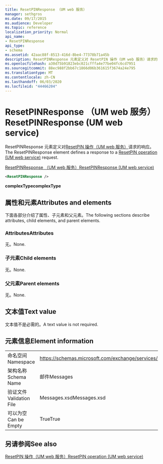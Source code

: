 ```yaml
---
title: ResetPINResponse （UM web 服务）
manager: sethgros
ms.date: 09/17/2015
ms.audience: Developer
ms.topic: reference
localization_priority: Normal
api_name:
- ResetPINResponse
api_type:
- schema
ms.assetid: 42aac88f-8513-416d-8be4-77378b71a45b
description: ResetPINResponse 元素定义对 ResetPIN 操作（UM web 服务）请求的响应。
ms.openlocfilehash: a30d75b91823ebc021cfffa4e77be04fc6cd7951
ms.sourcegitcommit: 88ec988f2bb67c1866d06b361615f3674a24e795
ms.translationtype: MT
ms.contentlocale: zh-CN
ms.lasthandoff: 06/03/2020
ms.locfileid: "44466204"
---
```

# <a name="resetpinresponse-um-web-service"></a><span data-ttu-id="efdfe-103">ResetPINResponse （UM web 服务）</span><span class="sxs-lookup"><span data-stu-id="efdfe-103">ResetPINResponse (UM web service)</span></span>

<span data-ttu-id="efdfe-104">ResetPINResponse 元素定义对[ResetPIN 操作（UM web 服务）](resetpin-operation-um-web-service.md)请求的响应。</span><span class="sxs-lookup"><span data-stu-id="efdfe-104">The ResetPINResponse element defines a response to a [ResetPIN operation (UM web service)](resetpin-operation-um-web-service.md) request.</span></span> 
  
[<span data-ttu-id="efdfe-105">ResetPINResponse （UM web 服务）</span><span class="sxs-lookup"><span data-stu-id="efdfe-105">ResetPINResponse (UM web service)</span></span>](resetpinresponse-um-web-service.md)
  
```xml
<ResetPINResponse />
```

 <span data-ttu-id="efdfe-106">**complexType**</span><span class="sxs-lookup"><span data-stu-id="efdfe-106">**complexType**</span></span>
## <a name="attributes-and-elements"></a><span data-ttu-id="efdfe-107">属性和元素</span><span class="sxs-lookup"><span data-stu-id="efdfe-107">Attributes and elements</span></span>

<span data-ttu-id="efdfe-108">下面各部分介绍了属性、子元素和父元素。</span><span class="sxs-lookup"><span data-stu-id="efdfe-108">The following sections describe attributes, child elements, and parent elements.</span></span>
  
### <a name="attributes"></a><span data-ttu-id="efdfe-109">Attributes</span><span class="sxs-lookup"><span data-stu-id="efdfe-109">Attributes</span></span>

<span data-ttu-id="efdfe-110">无。</span><span class="sxs-lookup"><span data-stu-id="efdfe-110">None.</span></span>
  
### <a name="child-elements"></a><span data-ttu-id="efdfe-111">子元素</span><span class="sxs-lookup"><span data-stu-id="efdfe-111">Child elements</span></span>

<span data-ttu-id="efdfe-112">无。</span><span class="sxs-lookup"><span data-stu-id="efdfe-112">None.</span></span>
  
### <a name="parent-elements"></a><span data-ttu-id="efdfe-113">父元素</span><span class="sxs-lookup"><span data-stu-id="efdfe-113">Parent elements</span></span>

<span data-ttu-id="efdfe-114">无。</span><span class="sxs-lookup"><span data-stu-id="efdfe-114">None.</span></span>
  
## <a name="text-value"></a><span data-ttu-id="efdfe-115">文本值</span><span class="sxs-lookup"><span data-stu-id="efdfe-115">Text value</span></span>

<span data-ttu-id="efdfe-116">文本值不是必需的。</span><span class="sxs-lookup"><span data-stu-id="efdfe-116">A text value is not required.</span></span>
  
## <a name="element-information"></a><span data-ttu-id="efdfe-117">元素信息</span><span class="sxs-lookup"><span data-stu-id="efdfe-117">Element information</span></span>

|||
|:-----|:-----|
|<span data-ttu-id="efdfe-118">命名空间</span><span class="sxs-lookup"><span data-stu-id="efdfe-118">Namespace</span></span>  <br/> |https://schemas.microsoft.com/exchange/services/2006/messages  <br/> |
|<span data-ttu-id="efdfe-119">架构名称</span><span class="sxs-lookup"><span data-stu-id="efdfe-119">Schema Name</span></span>  <br/> |<span data-ttu-id="efdfe-120">邮件</span><span class="sxs-lookup"><span data-stu-id="efdfe-120">Messages</span></span>  <br/> |
|<span data-ttu-id="efdfe-121">验证文件</span><span class="sxs-lookup"><span data-stu-id="efdfe-121">Validation File</span></span>  <br/> |<span data-ttu-id="efdfe-122">Messages.xsd</span><span class="sxs-lookup"><span data-stu-id="efdfe-122">Messages.xsd</span></span>  <br/> |
|<span data-ttu-id="efdfe-123">可以为空</span><span class="sxs-lookup"><span data-stu-id="efdfe-123">Can be Empty</span></span>  <br/> |<span data-ttu-id="efdfe-124">True</span><span class="sxs-lookup"><span data-stu-id="efdfe-124">True</span></span>  <br/> |
   
## <a name="see-also"></a><span data-ttu-id="efdfe-125">另请参阅</span><span class="sxs-lookup"><span data-stu-id="efdfe-125">See also</span></span>



[<span data-ttu-id="efdfe-126">ResetPIN 操作（UM web 服务）</span><span class="sxs-lookup"><span data-stu-id="efdfe-126">ResetPIN operation (UM web service)</span></span>](resetpin-operation-um-web-service.md)

